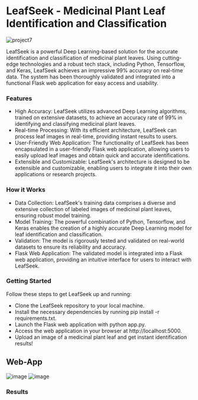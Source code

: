 # LeafSeek  - Medicinal Plant Leaf Identification and Classification

![project7](https://github.com/eshita-jain/LeafSeek/assets/80577092/748b1063-e3ba-47df-8191-59a7a6720b7c)

LeafSeek is a powerful Deep Learning-based solution for the accurate identification and classification of medicinal plant leaves. Using cutting-edge technologies and a robust tech stack, including Python, Tensorflow, and Keras, LeafSeek achieves an impressive 99% accuracy on real-time data. The system has been thoroughly validated and integrated into a functional Flask web application for easy access and usability.

### Features
* High Accuracy: LeafSeek utilizes advanced Deep Learning algorithms, trained on extensive datasets, to achieve an accuracy rate of 99% in identifying and classifying medicinal plant leaves.
* Real-time Processing: With its efficient architecture, LeafSeek can process leaf images in real-time, providing instant results to users.
* User-Friendly Web Application: The functionality of LeafSeek has been encapsulated in a user-friendly Flask web application, allowing users to easily upload leaf images and obtain quick and accurate identifications.
* Extensible and Customizable: LeafSeek's architecture is designed to be extensible and customizable, enabling users to integrate it into their own applications or research projects.

### How it Works
* Data Collection: LeafSeek's training data comprises a diverse and extensive collection of labeled images of medicinal plant leaves, ensuring robust model training.
* Model Training: The powerful combination of Python, Tensorflow, and Keras enables the creation of a highly accurate Deep Learning model for leaf identification and classification.
* Validation: The model is rigorously tested and validated on real-world datasets to ensure its reliability and accuracy.
* Flask Web Application: The validated model is integrated into a Flask web application, providing an intuitive interface for users to interact with LeafSeek.

### Getting Started
Follow these steps to get LeafSeek up and running:
- Clone the LeafSeek repository to your local machine.
- Install the necessary dependencies by running pip install -r requirements.txt.
- Launch the Flask web application with python app.py.
- Access the web application in your browser at http://localhost:5000.
- Upload an image of a medicinal plant leaf and get instant identification results!

## Web-App

![image](https://github.com/eshita-jain/LeafSeek/assets/80577092/475a5935-3ac5-40f5-83fd-125dcd24a137)
![image](https://github.com/eshita-jain/LeafSeek/assets/80577092/93aa63b7-a1da-4468-8e4f-a99104fdbaf1)

### Results

